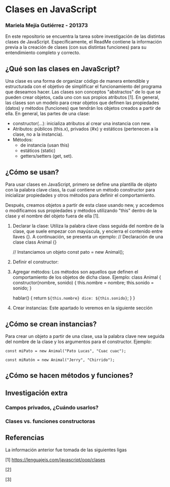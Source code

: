# Clases en JavaScript
### Mariela Mejía Gutiérrez - 201373
En este repositorio se encuentra la tarea sobre investigación de las distintas clases de JavaScript. Específicamente, el ReadMe contiene la información previa a la creación de clases (con sus distintas funciones) para su entendimiento completo y correcto.

## ¿Qué son las clases en JavaScript?
Una clase es una forma de organizar código de manera entendible y estructurada con el objetivo de simplificar el funcionamiento del programa que deseamos hacer. Las clases son conceptos "abstractos" de lo que se pueden crear objetos, cada uno con sus propios atributos [1].
En general, las clases son un modelo para crear objetos que definen las propiedades (datos) y métodos (funciones) que tendrán los objetos creados a partir de ella.
En general, las partes de una clase:
- constructor(...): inicializa atributos al crear una instancia con new.
- Atributos: públicos (this.x), privados (#x) y estáticos (pertenecen a la clase, no a la instancia).
- Métodos:
    - de instancia (usan this)
    - estáticos (static)
    - getters/setters (get, set).
## ¿Cómo se usan?
Para usar clases en JavaScript, primero se define una plantilla de objeto con la palabra clave class, la cual contiene un método constructor para inicializar propiedades y otros métodos para definir el comportamiento. 

Después, creamos objetos a partir de esta clase usando new, y accedemos o modificamos sus propiedades y métodos utilizando "this" dentro de la clase y el nombre del objeto fuera de ella [1]. 

1. Declarar la clase: Utiliza la palabra clave class seguida del nombre de la clase, que suele empezar con mayúscula, y encierra el contenido entre llaves {}. A continuación, se presenta un ejemplo: 
    // Declaración de una clase
    class Animal {}

    // Instanciamos un objeto
    const pato = new Animal();

2. Definir el constructor: 

3. Agregar métodos: Los métodos son aquellos que definen el comportamiento de los objetos de dicha clase. Ejemplo:
    class Animal {
    constructor(nombre, sonido) {
        this.nombre = nombre;
        this.sonido = sonido;
    }

    hablar() {
        return `${this.nombre} dice: ${this.sonido}`;
    }
    }
4. Crear instancias: Este apartado lo veremos en la siguiente sección

## ¿Cómo se crean instancias?
Para crear un objeto a partir de una clase, usa la palabra clave new seguida del nombre de la clase y los argumentos para el constructor. Ejemplo:

    const miPato = new Animal("Pato Lucas", "Cuac cuac");

    const miRatón = new Animal("Jerry", "Chirrido");

## ¿Cómo se hacen métodos y funciones?

## Investigación extra

### Campos privados, ¿Cuándo usarlos? 

### Clases vs. funciones constructoras 

## Referencias
La información anterior fue tomada de las siguientes ligas 

[1] https://lenguajejs.com/javascript/oop/clases

[2]

[3]
